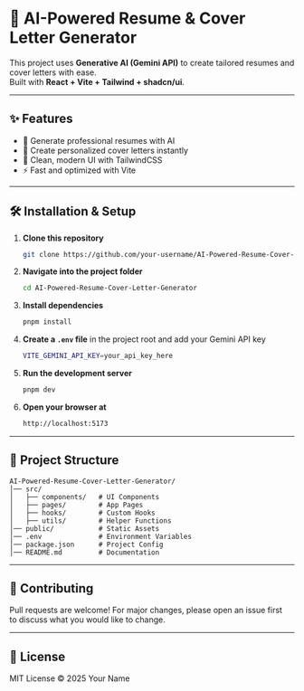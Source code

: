 # 🚀 AI-Powered Resume & Cover Letter Generator

This project uses **Generative AI (Gemini API)** to create tailored resumes and cover letters with ease.  
Built with **React + Vite + Tailwind + shadcn/ui**.

---

## ✨ Features
- 📄 Generate professional resumes with AI  
- 📝 Create personalized cover letters instantly  
- 🎨 Clean, modern UI with TailwindCSS  
- ⚡ Fast and optimized with Vite  

---

## 🛠️ Installation & Setup

1. **Clone this repository**
   ```bash
   git clone https://github.com/your-username/AI-Powered-Resume-Cover-Letter-Generator.git
   ```

2. **Navigate into the project folder**
   ```bash
   cd AI-Powered-Resume-Cover-Letter-Generator
   ```

3. **Install dependencies**
   ```bash
   pnpm install
   ```

4. **Create a `.env` file** in the project root and add your Gemini API key
   ```bash
   VITE_GEMINI_API_KEY=your_api_key_here
   ```

5. **Run the development server**
   ```bash
   pnpm dev
   ```

6. **Open your browser at**
   ```bash
   http://localhost:5173
   ```

---

## 📂 Project Structure

```
AI-Powered-Resume-Cover-Letter-Generator/
│── src/
│   ├── components/   # UI Components
│   ├── pages/        # App Pages
│   ├── hooks/        # Custom Hooks
│   ├── utils/        # Helper Functions
│── public/           # Static Assets
│── .env              # Environment Variables
│── package.json      # Project Config
│── README.md         # Documentation
```

---

## 🤝 Contributing
Pull requests are welcome! For major changes, please open an issue first  
to discuss what you would like to change.

---

## 📜 License
MIT License © 2025 Your Name
